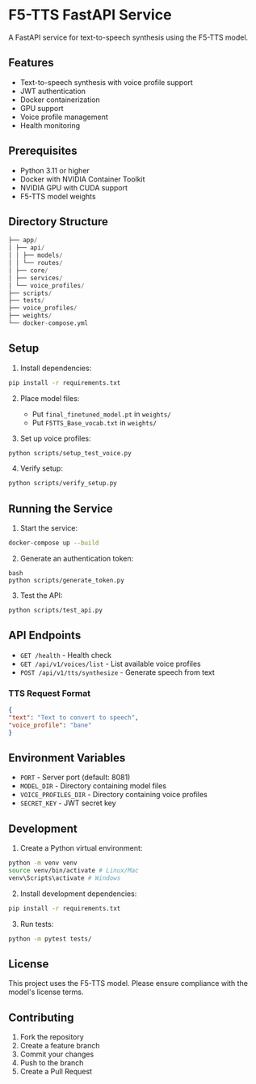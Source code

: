 # F5-TTS FastAPI Service

A FastAPI service for text-to-speech synthesis using the F5-TTS model.

## Features

- Text-to-speech synthesis with voice profile support
- JWT authentication
- Docker containerization
- GPU support
- Voice profile management
- Health monitoring

## Prerequisites

- Python 3.11 or higher
- Docker with NVIDIA Container Toolkit
- NVIDIA GPU with CUDA support
- F5-TTS model weights

## Directory Structure
```python
├── app/
│ ├── api/
│ │ ├── models/
│ │ └── routes/
│ ├── core/
│ ├── services/
│ └── voice_profiles/
├── scripts/
├── tests/
├── voice_profiles/
├── weights/
└── docker-compose.yml
```


## Setup

1. Install dependencies:
```bash
pip install -r requirements.txt
```


2. Place model files:
   - Put `final_finetuned_model.pt` in `weights/`
   - Put `F5TTS_Base_vocab.txt` in `weights/`

3. Set up voice profiles:
```bash
python scripts/setup_test_voice.py
```

4. Verify setup:
```bash
python scripts/verify_setup.py
```

## Running the Service

1. Start the service:
```bash
docker-compose up --build
```


2. Generate an authentication token:
```
bash
python scripts/generate_token.py
```

3. Test the API:
```bash
python scripts/test_api.py
```

## API Endpoints

- `GET /health` - Health check
- `GET /api/v1/voices/list` - List available voice profiles
- `POST /api/v1/tts/synthesize` - Generate speech from text

### TTS Request Format
```json
{
"text": "Text to convert to speech",
"voice_profile": "bane"
}
```

## Environment Variables

- `PORT` - Server port (default: 8081)
- `MODEL_DIR` - Directory containing model files
- `VOICE_PROFILES_DIR` - Directory containing voice profiles
- `SECRET_KEY` - JWT secret key

## Development

1. Create a Python virtual environment:
```bash
python -m venv venv
source venv/bin/activate # Linux/Mac
venv\Scripts\activate # Windows
```


2. Install development dependencies:
```bash
pip install -r requirements.txt
```


3. Run tests:
```bash
python -m pytest tests/
```

## License

This project uses the F5-TTS model. Please ensure compliance with the model's license terms.

## Contributing

1. Fork the repository
2. Create a feature branch
3. Commit your changes
4. Push to the branch
5. Create a Pull Request
